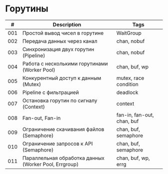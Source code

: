# Горутины
| # | Description | Tags |
| --- | --- | --- |
| 001 | Простой вывод чисел в горутине | WaitGroup |
| 002 | Передача данных через канал | chan, nobuf |
| 003 | Синхронизация двух горутин (Pipeline) | chan, nobuf |
| 004 | Работа с несколькими горутинами (Worker Pool) | chan, buf, wp |
| 005 | Конкурентный доступ к данным (Mutex) | mutex, race condition |
| 006 | Pipeline с фильтрацией | deadlock |
| 007 | Остановка горутин по сигналу (Context) | context |
| 008 | Fan-out, Fan-in | fan-in, fan-out, chan, buf |
| 009 | Ограничение скачивания файлов (Semaphore) | chan, buf, semaphore |
| 010 | Ограничение запросов к API (Semaphore) | chan, buf, semaphore |
| 011 | Параллельная обработка данных (Worker Pool, Errgroup) | chan, buf, wp, errg |